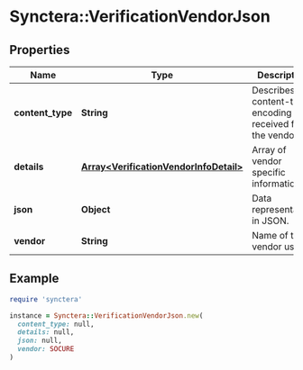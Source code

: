 # Synctera::VerificationVendorJson

## Properties

| Name | Type | Description | Notes |
| ---- | ---- | ----------- | ----- |
| **content_type** | **String** | Describes the content-type encoding received from the vendor. |  |
| **details** | [**Array&lt;VerificationVendorInfoDetail&gt;**](VerificationVendorInfoDetail.md) | Array of vendor specific information. | [optional][readonly] |
| **json** | **Object** | Data representation in JSON. |  |
| **vendor** | **String** | Name of the vendor used. |  |

## Example

```ruby
require 'synctera'

instance = Synctera::VerificationVendorJson.new(
  content_type: null,
  details: null,
  json: null,
  vendor: SOCURE
)
```

